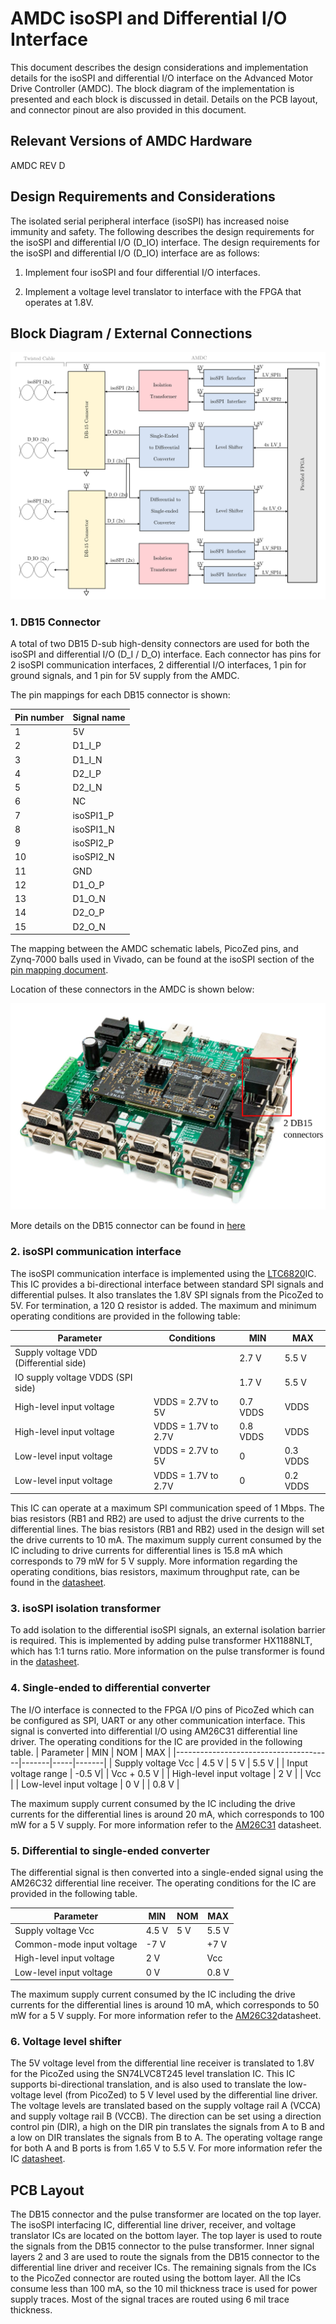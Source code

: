 # AMDC isoSPI and Differential I/O Interface

This document describes the design considerations and implementation details for the isoSPI and differential I/O interface on the Advanced Motor Drive Controller (AMDC). The block diagram of the implementation is presented and each block is discussed in detail. Details on the PCB layout, and connector pinout are also provided in this document.


## Relevant Versions of AMDC Hardware

AMDC REV D


## Design Requirements and Considerations

The isolated serial peripheral interface (isoSPI) has increased noise immunity and safety. The following describes the design requirements for the isoSPI and differential I/O (D_IO) interface. The design requirements for the isoSPI and differential I/O (D_IO) interface are as follows:

1. Implement four isoSPI and four differential I/O interfaces.

2. Implement a voltage level translator to interface with the FPGA that operates at 1.8V.


## Block Diagram / External Connections

<img src="images/amdc-isoSPI.svg" />

### 1. DB15 Connector

A total of two DB15 D-sub high-density connectors are used for both the isoSPI and differential I/O (D_I / D_O) interface. Each connector has pins for 2 isoSPI communication interfaces, 2 differential I/O interfaces, 1 pin for ground signals, and 1 pin for 5V supply from the AMDC.


The pin mappings for each DB15 connector is shown:

| Pin number | Signal name |
|------------|--------|
| 1 | 5V |
| 2 | D1_I_P |
| 3 | D1_I_N |
| 4 | D2_I_P |
| 5 | D2_I_N |
| 6 | NC |
| 7 | isoSPI1_P |
| 8 | isoSPI1_N |
| 9 | isoSPI2_P |
| 10 | isoSPI2_N |
| 11 | GND |
| 12 | D1_O_P |
| 13 | D1_O_N |
| 14 | D2_O_P |
| 15 | D2_O_N |

The mapping between the AMDC schematic labels, PicoZed pins, and Zynq-7000 balls used in Vivado, can be found at the isoSPI section of the [pin mapping document](RevD-PinMapping.md#encoder).

Location of these connectors in the AMDC is shown below:

<img src="images/amdc-isoSPI-input-highlighted.svg" />

More details on the DB15 connector can be found in [here](https://content.norcomp.net/rohspdfs/Connectors/17Y/178/513/178-H15-513R497.pdf)

### 2. isoSPI communication interface

The isoSPI communication interface is implemented using the [LTC6820](https://www.analog.com/media/en/technical-documentation/data-sheets/LTC6820.pdf)IC. This IC provides a bi-directional interface between standard SPI signals and differential pulses. It also translates the 1.8V SPI signals from the PicoZed to 5V. For termination, a 120 Ω resistor is added. The maximum and minimum operating conditions are provided in the following table:


| Parameter                             |    Conditions     |   MIN   |  MAX  |
|---------------------------------------|-------------------|---------|-------|
| Supply voltage VDD (Differential side)|                   | 2.7 V   | 5.5 V |
| IO supply voltage VDDS (SPI side)     |                   | 1.7 V   | 5.5 V |
| High-level input voltage              |VDDS = 2.7V to 5V  | 0.7 VDDS| VDDS  |
| High-level input voltage              |VDDS = 1.7V to 2.7V| 0.8 VDDS| VDDS  |
| Low-level input voltage               |VDDS = 2.7V to 5V  | 0       | 0.3 VDDS  |
| Low-level input voltage               |VDDS = 1.7V to 2.7V| 0       | 0.2 VDDS  |

This IC can operate at a maximum SPI communication speed of 1 Mbps. The bias resistors (RB1 and RB2) are used to adjust the drive currents to the differential lines. The bias resistors (RB1 and RB2) used in the design will set the drive currents to 10 mA. The maximum supply current consumed by the IC including to drive currents for differential lines is 15.8 mA which corresponds to 79 mW for 5 V supply. More information regarding the operating conditions, bias resistors, maximum throughput rate, can be found in the [datasheet](https://www.analog.com/media/en/technical-documentation/data-sheets/LTC6820.pdf). 

### 3. isoSPI isolation transformer

To add isolation to the differential isoSPI signals, an external isolation barrier is required. This is implemented by adding pulse transformer HX1188NLT, which has 1:1 turns ratio. More information on the pulse transformer is found in the [datasheet](https://media.digikey.com/pdf/Data%20Sheets/Pulse%20PDFs/10_100BASE-T%20Single%20Port%20SMD%20Magnetics_Rev2008.pdf).

### 4. Single-ended to differential converter

The I/O interface is connected to the FPGA I/O pins of PicoZed which can be configured as SPI, UART or any other communication interface. This signal is converted into differential I/O using AM26C31 differential line driver. The operating conditions for the IC are provided in the following table.
| Parameter                             | MIN   | NOM | MAX   |
|---------------------------------------|-------|-----|-------|
| Supply voltage Vcc                    | 4.5 V | 5 V | 5.5 V |
| Input voltage range                   | -0.5 V|     | Vcc + 0.5 V  |
| High-level input voltage              | 2 V   |     | Vcc   |
| Low-level input voltage               | 0 V   |     | 0.8 V |

The maximum supply current consumed by the IC including the drive currents for the differential lines is around 20 mA, which corresponds to 100 mW for a 5 V supply. For more information refer to the [AM26C31](http://www.ti.com/lit/ds/symlink/am26c31.pdf?HQS=TI-null-null-digikeymode-df-pf-null-wwe&ts=1590045318995) datasheet.


### 5. Differential to single-ended converter

The differential signal is then converted into a single-ended signal using the AM26C32 differential line receiver. The operating conditions for the IC are provided in the following table.

| Parameter                             | MIN   | NOM | MAX   |
|---------------------------------------|-------|-----|-------|
| Supply voltage Vcc                    | 4.5 V | 5 V | 5.5 V |
| Common-mode input voltage             | -7 V  |     | +7 V  |
| High-level input voltage              | 2 V   |     | Vcc   |
| Low-level input voltage               | 0 V   |     | 0.8 V |

The maximum supply current consumed by the IC including the drive currents for the differential lines is around 10 mA, which corresponds to 50 mW for a 5 V supply. For more information refer to the [AM26C32](http://www.ti.com/lit/ds/symlink/am26c32.pdf?HQS=TI-null-null-digikeymode-df-pf-null-wwe&ts=1590045351338)datasheet.


### 6. Voltage level shifter

The 5V voltage level from the differential line receiver is translated to 1.8V for the PicoZed using the SN74LVC8T245 level translation IC. This IC supports bi-directional translation, and is also used to translate the low-voltage level (from PicoZed) to 5 V level used by the differential line driver. The voltage levels are translated based on the supply voltage rail A (VCCA) and supply voltage rail B (VCCB). The direction can be set using a direction control pin (DIR), a high on the DIR pin translates the signals from A to B and a low on DIR translates the signals from B to A. The operating voltage range for both A and B ports is from 1.65 V to 5.5 V.  For more information refer the IC [datasheet](http://www.ti.com/lit/ds/symlink/sn74lvc8t245.pdf?HQS=TI-null-null-digikeymode-df-pf-null-wwe&ts=1590052474879).    


## PCB Layout

The DB15 connector and the pulse transformer are located on the top layer. The isoSPI interfacing IC, differential line driver, receiver, and voltage translator ICs are located on the bottom layer. The top layer is used to route the signals from the DB15 connector to the pulse transformer. Inner signal layers 2 and 3 are used to route the signals from the DB15 connector to the differential line driver and receiver ICs. The remaining signals from the ICs to the PicoZed connector are routed using the bottom layer. All the ICs consume less than 100 mA, so the 10 mil thickness trace is used for power supply traces. Most of the signal traces are routed using 6 mil trace thickness.
